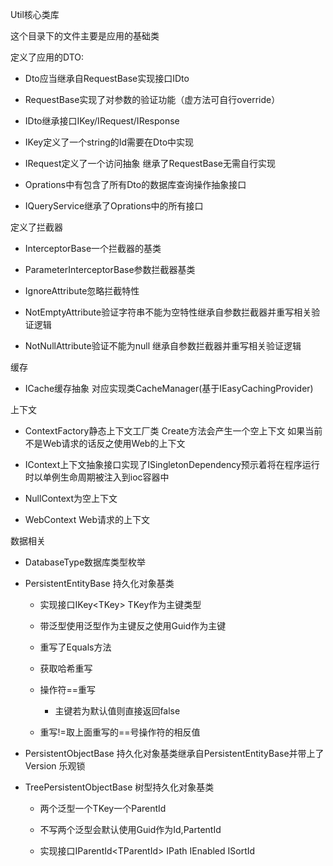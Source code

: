 Util核心类库

这个目录下的文件主要是应用的基础类

定义了应用的DTO:

-   Dto应当继承自RequestBase实现接口IDto

-   RequestBase实现了对参数的验证功能（虚方法可自行override）

-   IDto继承接口IKey/IRequest/IResponse

-   IKey定义了一个string的Id需要在Dto中实现

-   IRequest定义了一个访问抽象 继承了RequestBase无需自行实现

-   Oprations中有包含了所有Dto的数据库查询操作抽象接口

-   IQueryService继承了Oprations中的所有接口

定义了拦截器

-   InterceptorBase一个拦截器的基类

-   ParameterInterceptorBase参数拦截器基类

-   IgnoreAttribute忽略拦截特性

-   NotEmptyAttribute验证字符串不能为空特性继承自参数拦截器并重写相关验证逻辑

-   NotNullAttribute验证不能为null 继承自参数拦截器并重写相关验证逻辑

缓存

-   ICache缓存抽象 对应实现类CacheManager(基于IEasyCachingProvider)

上下文

-   ContextFactory静态上下文工厂类 Create方法会产生一个空上下文
    如果当前不是Web请求的话反之使用Web的上下文

-   IContext上下文抽象接口实现了ISingletonDependency预示着将在程序运行时以单例生命周期被注入到ioc容器中

-   NullContext为空上下文

-   WebContext Web请求的上下文

数据相关

-   DatabaseType数据库类型枚举

-   PersistentEntityBase 持久化对象基类

    -   实现接口IKey\<TKey\> TKey作为主键类型

    -   带泛型使用泛型作为主键反之使用Guid作为主键

    -   重写了Equals方法

    -   获取哈希重写

    -   操作符==重写

        -   主键若为默认值则直接返回false

    -   重写!=取上面重写的==号操作符的相反值

-   PersistentObjectBase 持久化对象基类继承自PersistentEntityBase并带上了Version
    乐观锁

-   TreePersistentObjectBase 树型持久化对象基类

    -   两个泛型一个TKey一个ParentId

    -   不写两个泛型会默认使用Guid作为Id,PartentId

    -   实现接口IParentId\<TParentId\> IPath IEnabled ISortId

